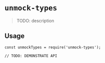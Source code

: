 # `unmock-types`

> TODO: description

## Usage

```
const unmockTypes = require('unmock-types');

// TODO: DEMONSTRATE API
```
